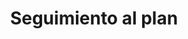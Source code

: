 ---
title: Seguimiento al plan
weight: 2
menu:
  main:
    identifier: wrapper
url: /seguimiento
---